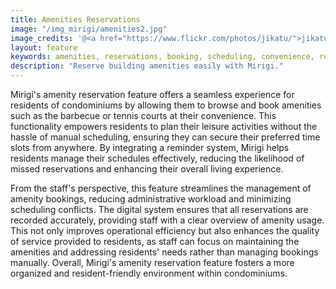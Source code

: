 ```yaml
---
title: Amenities Reservations
image: "/img_mirigi/amenities2.jpg"
image_credits: '@<a href="https://www.flickr.com/photos/jikatu/">jikatu</a>'
layout: feature
keywords: amenities, reservations, booking, scheduling, convenience, resident experience
description: "Reserve building amenities easily with Mirigi."
---
```

Mirigi's amenity reservation feature offers a seamless experience for residents of condominiums by allowing them to browse and book amenities such as the barbecue or tennis courts at their convenience. This functionality empowers residents to plan their leisure activities without the hassle of manual scheduling, ensuring they can secure their preferred time slots from anywhere. By integrating a reminder system, Mirigi helps residents manage their schedules effectively, reducing the likelihood of missed reservations and enhancing their overall living experience.

From the staff's perspective, this feature streamlines the management of amenity bookings, reducing administrative workload and minimizing scheduling conflicts. The digital system ensures that all reservations are recorded accurately, providing staff with a clear overview of amenity usage. This not only improves operational efficiency but also enhances the quality of service provided to residents, as staff can focus on maintaining the amenities and addressing residents' needs rather than managing bookings manually. Overall, Mirigi's amenity reservation feature fosters a more organized and resident-friendly environment within condominiums. 

